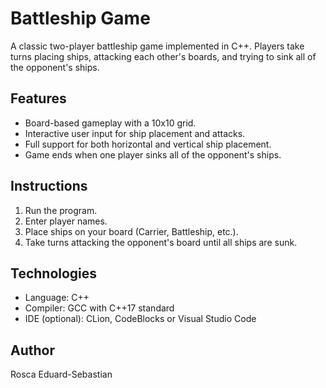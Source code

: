 # Battleship Game

A classic two-player battleship game implemented in C++. Players take turns placing ships, attacking each other's boards, and trying to sink all of the opponent's ships.

## Features

- Board-based gameplay with a 10x10 grid.
- Interactive user input for ship placement and attacks.
- Full support for both horizontal and vertical ship placement.
- Game ends when one player sinks all of the opponent's ships.

## Instructions

1. Run the program.
2. Enter player names.
3. Place ships on your board (Carrier, Battleship, etc.).
4. Take turns attacking the opponent's board until all ships are sunk.

## Technologies

- Language: C++
- Compiler: GCC with C++17 standard
- IDE (optional): CLion, CodeBlocks or Visual Studio Code

## Author

Rosca Eduard-Sebastian
